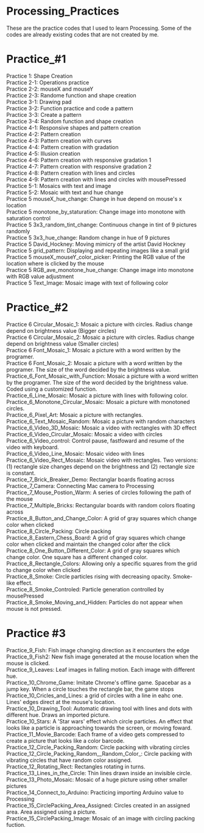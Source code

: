 # Processing_Practices
These are the practice codes that I used to learn Processing. Some of the codes are already existing codes that are not created by me.

# Practice_#1
 Practice 1: Shape Creation <br/>
 Practice 2-1: Operations practice<br/>
 Practice 2-2: mouseX and mouseY<br/>
 Practice 2-3: Randome function and shape creation<br/>
 Practice 3-1: Drawing pad<br/>
 Practice 3-2: Function practice and code a pattern<br/>
 Practice 3-3: Create a pattern<br/>
 Practice 3-4: Random function and shape creation<br/>
 Practice 4-1: Responsive shapes and pattern creation<br/>
 Practice 4-2: Pattern creation<br/>
 Practice 4-3: Pattern creation with curves<br/>
 Practice 4-4: Pattern creation with gradation<br/>
 Practice 4-5: Illusion creation<br/>
 Practice 4-6: Pattern creation with responsive gradation 1<br/>
 Practice 4-7: Pattern creation with responsive gradation 2<br/>
 Practice 4-8: Pattern creation with lines and circles<br/>
 Practice 4-9: Pattern creation with lines and circles with mousePressed<br/>
 Practice 5-1: Mosaics with text and image<br/>
 Practice 5-2: Mosaic with text and hue change<br/>
 Practice 5 mouseX_hue_change: Change in hue depend on mouse's x location<br/>
 Practice 5 monotone_by_staturation: Change image into monotone with saturation control<br/>
 Practice 5 3x3_random_tint_change: Continuous change in tint of 9 pictures randomly <br/>
 Practice 5 3x3_hue_change: Random change in hue of 9 pictures <br/>
 Practice 5 David_Hockney: Moving mimicry of the artist David Hockney <br/>
 Practice 5 grid_pattern: Displaying and repeating images like a small grid<br/>
 Practice 5 mouseX_mouseY_color_picker: Printing the RGB value of the location where is clicked by the mouse<br/>
 Practice 5 RGB_ave_monotone_hue_change: Change image into monotone with RGB value adjustment<br/>
 Practice 5 Text_Image: Mosaic image with text of following color<br/>

# Practice_#2
 Practice 6 Circular_Mosaic_1: Mosaic a picture with circles. Radius change depend on brightness value (Bigger circles) <br/>
 Practice 6 Circular_Mosaic_2: Mosaic a picture with circles. Radius change depend on brightness value (Smaller circles)<br/>
 Practice 6 Font_Mosaic_1: Mosaic a picture with a word written by the programer.<br/>
 Practice 6 Font_Mosaic_2: Mosaic a picture with a word written by the programer. The size of the word decided by the brightness value.<br/>
 Practice_6_Font_Mosaic_with_Function: Mosaic a picture with a word written by the programer. The size of the word decided by the brightness value. Coded using a customized function.<br/>
 Practice_6_Line_Mosaic: Mosaic a picture with lines with following color.<br/>
 Practice_6_Monotone_Circular_Mosaic: Mosaic a picture with monotoned circles.<br/>
 Practice_6_Pixel_Art: Mosaic a picture with rectangles.<br/>
 Practice_6_Text_Mosaic_Random: Mosaic a picture with random characters<br/>
 Practice_6_Video_3D_Mosaic: Mosaic a video with rectangles with 3D effect<br/>
 Practice_6_Video_Circular_Mosaic: Mosaic a video with circles<br/>
 Practice_6_Video_control: Control pause, fastfoward and resume of the video with keyboard.<br/>
 Practice_6_Video_Line_Mosaic: Mosaic video with lines<br/>
 Practice_6_Video_Rect_Mosaic: Mosaic video with rectangles. Two versions: (1) rectangle size changes depend on the brightness and (2) rectangle size is constant.<br/>
 Practice_7_Brick_Breaker_Demo: Rectanglar boards floating across<br/>
 Practice_7_Camera: Connecting Mac camera to Processing<br/>
 Practice_7_Mouse_Postion_Warm: A series of circles following the path of the mouse<br/>
 Practice_7_Multiple_Bricks: Rectangular boards with random colors floating across<br/>
 Practice_8_Button_and_Change_Color: A grid of gray squares which change color when clicked<br/>
 Practice_8_Circle_Packing: Circle packing<br/>
 Practice_8_Eastern_Chess_Board: A grid of gray squares which change color when clicked and maintain the changed color after the click<br/>
 Practice_8_One_Button_Different_Color: A grid of gray squares which change color. One square has a different changed color. <br/>
 Practice_8_Rectangle_Colors: Allowing only a specific squares from the grid to change color when clicked<br/>
 Practice_8_Smoke: Circle particles rising with decreasing opacity. Smoke-like effect.<br/>
 Practice_8_Smoke_Controled: Particle generation controlled by mousePressed<br/>
 Practice_8_Smoke_Moving_and_Hidden: Particles do not appear when mouse is not pressed.<br/>
 
# Practice #3
 Practice_9_Fish: Fish image changing direction as it encounters the edge<br/>
 Practice_9_Fish2: New fish image generated at the mouse location when the mouse is clicked.<br/>
 Practice_9_Leaves: Leaf images in falling motion. Each image with different hue.<br/>
 Practice_10_Chrome_Game: Imitate Chrome's offline game. Spacebar as a jump key. When a circle touches the rectangle bar, the game stops<br/>
 Practice_10_Cricles_and_Lines: a grid of circles with a line in eahc one. Lines' edges direct at the mouse's location.<br/>
 Practice_10_Drawing_Tool: Automatic drawing tool with lines and dots with different hue. Draws an imported picture.<br/>
 Practice_10_Stars: A 'Star wars' effect which circle particles. An effect that looks like a particle is approaching towards the screen, or moving foward.<br/>
 Practice_11_Movie_Barcode: Each frame of a video gets compressed to create a picture that looks like a color barcode.<br/>
 Practice_12_Circle_Packing_Random: Circle packing with vibrating circles<br/>
 Practice_12_Circle_Packing_Random__Random_Color_: Circle packing with vibrating circles that have random color assigned.<br/>
 Practice_12_Rotating_Rect: Rectangles rotating in turns.<br/>
 Practice_13_Lines_in_the_Circle: Thin lines drawn inside an invisible circle.<br/>
 Practice_13_Photo_Mosaic: Mosaic of a huge picture using other smaller pictures<br/>
 Practice_14_Connect_to_Arduino: Practicing importing Arduino value to Processing<br/>
 Practice_15_CirclePacking_Area_Assigned: Circles created in an assigned area. Area assigned using a picture.<br/>
 Practice_15_CirclePacking_Image: Mosaic of an image with circling packing fuction.<br/>
